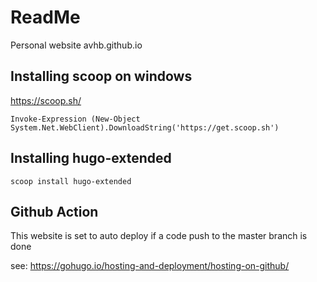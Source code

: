 # ReadMe

Personal website avhb.github.io

## Installing scoop on windows

https://scoop.sh/

`Invoke-Expression (New-Object System.Net.WebClient).DownloadString('https://get.scoop.sh')`

## Installing hugo-extended

`scoop install hugo-extended`

## Github Action

This website is set to auto deploy if a code push to the master branch is done

see: https://gohugo.io/hosting-and-deployment/hosting-on-github/
